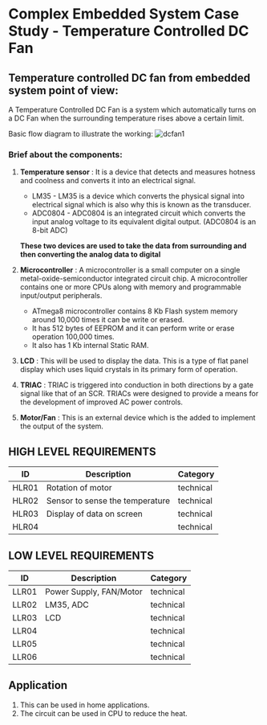 # Complex Embedded System Case Study - Temperature Controlled DC Fan

## Temperature controlled DC fan from embedded system point of view:

A Temperature Controlled DC Fan is a system which automatically turns on a DC Fan when the surrounding temperature rises above a certain limit.


Basic flow diagram to illustrate the working:
![dcfan1](https://user-images.githubusercontent.com/98945487/154833972-e9a8b1b7-26a5-41e6-9303-368f1e60f824.JPG)

### Brief about the components:

1. **Temperature sensor** : It is a device that detects and measures hotness and coolness and converts it into an electrical signal. 

    * LM35 - LM35 is a device which converts the physical signal into electrical signal which is also why this is known as the transducer.
    * ADC0804 - ADC0804 is an integrated circuit which converts the input analog voltage to its equivalent digital output. (ADC0804 is an 8-bit ADC)
    
     **These two devices are used to take the data from surrounding and then converting the analog data to digital**
     
2. **Microcontroller** : A microcontroller is a small computer on a single metal-oxide-semiconductor integrated circuit chip. A microcontroller contains one or more CPUs along with memory and programmable input/output peripherals.

    * ATmega8 microcontroller contains 8 Kb Flash system memory around 10,000 times it can be write or erased.
    * It has 512 bytes of EEPROM and it can perform write or erase operation 100,000 times.
    * It also has 1 Kb internal Static RAM.
    
3. **LCD** : This will be used to display the data. This is a type of flat panel display which uses liquid crystals in its primary form of operation.
4. **TRIAC** :  TRIAC is triggered into conduction in both directions by a gate signal like that of an SCR. TRIACs were designed to provide a means for the development of improved AC power controls.
 
5. **Motor/Fan** : This is an external device which is the added to implement the output of the system.
    
    
## HIGH LEVEL REQUIREMENTS
| ID | Description | Category | 
| ----- | ----- | ------- | 
|HLR01|Rotation of motor|technical|  
|HLR02|Sensor to sense the temperature|technical|
|HLR03|Display of data on screen|technical|
|HLR04||technical|   

## LOW LEVEL REQUIREMENTS
| ID | Description | Category | 
| ----- | ----- | ------- |
|LLR01|Power Supply, FAN/Motor|technical|  
|LLR02|LM35, ADC|technical|
|LLR03|LCD|technical|
|LLR04||technical|
|LLR05||technical|
|LLR06||technical|

## Application
 
 1. This can be used in home applications.
 2. The circuit can be used in CPU to reduce the heat.

 
